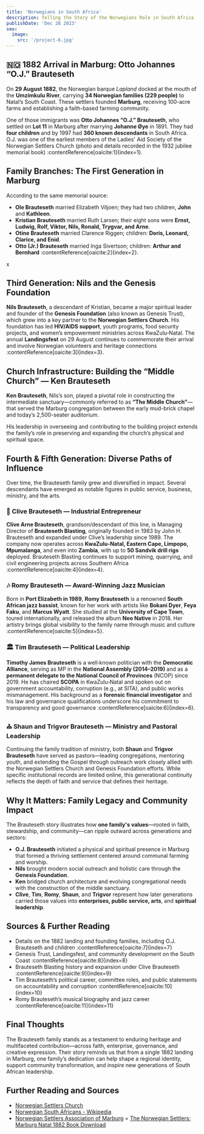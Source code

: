 ```yaml
---
title: 'Norwegians in South Africa'
description: Telling the Story of the Norwegians Role in South Africa
publishDate: 'Dec 28 2023'
seo:
  image:
    src: '/project-6.jpg'
---
```


## 🇳🇴 1882 Arrival in Marburg: Otto Johannes “O.J.” Brauteseth

On **29 August 1882**, the Norwegian barque *Lapland* docked at the mouth of the **Umzimkulu River**, carrying **34 Norwegian families (229 people)** to Natal’s South Coast. These settlers founded **Marburg**, receiving 100-acre farms and establishing a faith-based farming community.

One of those immigrants was **Otto Johannes “O.J.” Brauteseth**, who settled on **Lot 11** in Marburg after marrying **Johanne Øye** in 1891. They had **four children** and by 1997 had **360 known descendants** in South Africa. O.J. was one of the earliest members of the Ladies' Aid Society of the Norwegian Settlers Church (photo and details recorded in the 1932 jubilee memorial book) :contentReference[oaicite:1]{index=1}.



## Family Branches: The First Generation in Marburg

According to the same memorial source:

- **Ole Brauteseth** married Elizabeth Viljoen; they had two children, **John** and **Kathleen**.
- **Kristian Brauteseth** married Ruth Larsen; their eight sons were **Ernst, Ludwig, Rolf, Viktor, Nils, Ronald, Trygvar, and Arne**.
- **Otine Brauteseth** married Clarence Riggen; children: **Doris, Leonard, Clarice, and Enid**.
- **Otto (Jr.) Brauteseth** married Inga Sivertson; children: **Arthur and Bernhard** :contentReference[oaicite:2]{index=2}.

x

## Third Generation: Nils and the Genesis Foundation

**Nils Brauteseth**, a descendant of Kristian, became a major spiritual leader and founder of the **Genesis Foundation** (also known as Genesis Trust), which grew into a key partner to the **Norwegian Settlers Church**. His foundation has led **HIV/AIDS support**, youth programs, food security projects, and women’s empowerment ministries across KwaZulu‑Natal. The annual **Landingsfest** on 29 August continues to commemorate their arrival and involve Norwegian volunteers and heritage connections :contentReference[oaicite:3]{index=3}.



## Church Infrastructure: Building the “Middle Church” — Ken Brauteseth

**Ken Brauteseth**, Nils’s son, played a pivotal role in constructing the intermediate sanctuary—commonly referred to as **“The Middle Church”**—that served the Marburg congregation between the early mud-brick chapel and today’s 2,500-seater auditorium.

His leadership in overseeing and contributing to the building project extends the family’s role in preserving and expanding the church’s physical and spiritual space.



## Fourth & Fifth Generation: Diverse Paths of Influence

Over time, the Brauteseth family grew and diversified in impact. Several descendants have emerged as notable figures in public service, business, ministry, and the arts.

### 🔧 Clive Brauteseth — Industrial Entrepreneur

**Clive Arne Brauteseth**, grandson/descendant of this line, is Managing Director of **Brauteseth Blasting**, originally founded in 1983 by John H. Brauteseth and expanded under Clive’s leadership since 1989. The company now operates across **KwaZulu‑Natal, Eastern Cape, Limpopo, Mpumalanga**, and even into **Zambia**, with up to **50 Sandvik drill rigs** deployed. Brauteseth Blasting continues to support mining, quarrying, and civil engineering projects across Southern Africa :contentReference[oaicite:4]{index=4}.

### 🎶 Romy Brauteseth — Award‑Winning Jazz Musician

Born in **Port Elizabeth in 1989**, **Romy Brauteseth** is a renowned **South African jazz bassist**, known for her work with artists like **Bokani Dyer**, **Feya Faku**, and **Marcus Wyatt**. She studied at the **University of Cape Town**, toured internationally, and released the album **Neo Native** in 2018. Her artistry brings global visibility to the family name through music and culture :contentReference[oaicite:5]{index=5}.

### 🏛 Tim Brauteseth — Political Leadership

**Timothy James Brauteseth** is a well‑known politician with the **Democratic Alliance**, serving as MP in the **National Assembly (2014–2019)** and as a **permanent delegate to the National Council of Provinces** (NCOP) since 2019. He has chaired **SCOPA** in KwaZulu‑Natal and spoken out on government accountability, corruption (e.g., at SITA), and public works mismanagement. His background as a **forensic financial investigator** and his law and governance qualifications underscore his commitment to transparency and good governance :contentReference[oaicite:6]{index=6}.

### ⛪ Shaun and Trigvor Brauteseth — Ministry and Pastoral Leadership

Continuing the family tradition of ministry, both **Shaun** and **Trigvor Brauteseth** have served as pastors—leading congregations, mentoring youth, and extending the Gospel through outreach work closely allied with the Norwegian Settlers Church and Genesis Foundation efforts. While specific institutional records are limited online, this generational continuity reflects the depth of faith and service that defines their heritage.



## Why It Matters: Family Legacy and Community Impact

The Brauteseth story illustrates how **one family's values**—rooted in faith, stewardship, and community—can ripple outward across generations and sectors:

- **O.J. Brauteseth** initiated a physical and spiritual presence in Marburg that formed a thriving settlement centered around communal farming and worship.
- **Nils** brought modern social outreach and holistic care through the **Genesis Foundation**.
- **Ken** bridged church architecture and evolving congregational needs with the construction of the middle sanctuary.
- **Clive**, **Tim**, **Romy**, **Shaun**, and **Trigvor** represent how later generations carried those values into **enterprises, public service, arts**, and **spiritual leadership**.


## Sources & Further Reading

- Details on the 1882 landing and founding families, including O.J. Brauteseth and children :contentReference[oaicite:7]{index=7}  
- Genesis Trust, Landingsfest, and community development on the South Coast :contentReference[oaicite:8]{index=8}  
- Brauteseth Blasting history and expansion under Clive Brauteseth :contentReference[oaicite:9]{index=9}  
- Tim Brauteseth’s political career, committee roles, and public statements on accountability and corruption :contentReference[oaicite:10]{index=10}  
- Romy Brauteseth’s musical biography and jazz career :contentReference[oaicite:11]{index=11}  


## Final Thoughts

The Brauteseth family stands as a testament to enduring heritage and multifaceted contribution—across faith, enterprise, governance, and creative expression. Their story reminds us that from a single 1882 landing in Marburg, one family’s dedication can help shape a regional identity, support community transformation, and inspire new generations of South African leadership.

## Further Reading and Sources

- [Norwegian Settlers Church](https://www.nsc.za.org/)
- [Norwegian South Africans - Wikipedia](https://en.wikipedia.org/wiki/Norwegian_South_Africans)
- [Norwegian Settlers Association of Marburg](http://www.norsettler.co.za/history.htm)
= [The Norwegian Settlers: Marburg Natal 1882 Book Download](/TheNorwegianSettlersMarburgNatal1882.pdf)

